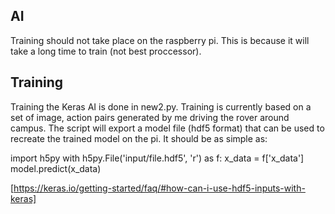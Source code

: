 ## AI
Training should not take place on the raspberry pi. This is because it will take a long time to train (not best proccessor).

## Training
Training the Keras AI is done in new2.py. Training is currently based on a set of image, action pairs generated by me driving the rover around campus.
The script will export a model file (hdf5 format) that can be used to recreate the trained model on the pi. It should be as simple as:

import h5py
with h5py.File('input/file.hdf5', 'r') as f:
    x_data = f['x_data']
    model.predict(x_data)

[https://keras.io/getting-started/faq/#how-can-i-use-hdf5-inputs-with-keras]
